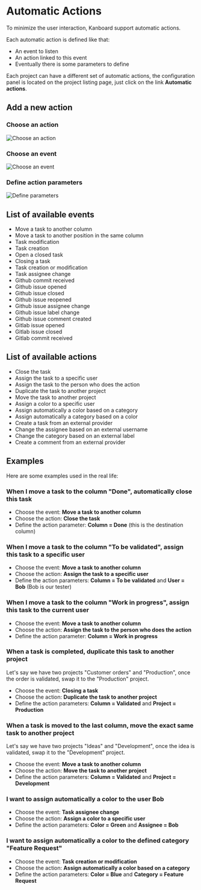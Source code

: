 Automatic Actions
=================

To minimize the user interaction, Kanboard support automatic actions.

Each automatic action is defined like that:

- An event to listen
- An action linked to this event
- Eventually there is some parameters to define

Each project can have a different set of automatic actions, the configuration panel is located on the project listing page, just click on the link **Automatic actions**.

Add a new action
----------------

### Choose an action

![Choose an action](http://kanboard.net/screenshots/documentation/project-automatic-action-step1.png)

### Choose an event

![Choose an event](http://kanboard.net/screenshots/documentation/project-automatic-action-step2.png)

### Define action parameters

![Define parameters](http://kanboard.net/screenshots/documentation/project-automatic-action-step3.png)

List of available events
------------------------

- Move a task to another column
- Move a task to another position in the same column
- Task modification
- Task creation
- Open a closed task
- Closing a task
- Task creation or modification
- Task assignee change
- Github commit received
- Github issue opened
- Github issue closed
- Github issue reopened
- Github issue assignee change
- Github issue label change
- Github issue comment created
- Gitlab issue opened
- Gitlab issue closed
- Gitlab commit received

List of available actions
-------------------------

- Close the task
- Assign the task to a specific user
- Assign the task to the person who does the action
- Duplicate the task to another project
- Move the task to another project
- Assign a color to a specific user
- Assign automatically a color based on a category
- Assign automatically a category based on a color
- Create a task from an external provider
- Change the assignee based on an external username
- Change the category based on an external label
- Create a comment from an external provider

Examples
--------

Here are some examples used in the real life:

### When I move a task to the column "Done", automatically close this task

- Choose the event: **Move a task to another column**
- Choose the action: **Close the task**
- Define the action parameter: **Column = Done** (this is the destination column)

### When I move a task to the column "To be validated", assign this task to a specific user

- Choose the event: **Move a task to another column**
- Choose the action: **Assign the task to a specific user**
- Define the action parameters: **Column = To be validated** and **User = Bob** (Bob is our tester)

### When I move a task to the column "Work in progress", assign this task to the current user

- Choose the event: **Move a task to another column**
- Choose the action: **Assign the task to the person who does the action**
- Define the action parameter: **Column = Work in progress**

### When a task is completed, duplicate this task to another project

Let's say we have two projects "Customer orders" and "Production", once the order is validated, swap it to the "Production" project.

- Choose the event: **Closing a task**
- Choose the action: **Duplicate the task to another project**
- Define the action parameters: **Column = Validated** and **Project = Production**

### When a task is moved to the last column, move the exact same task to another project

Let's say we have two projects "Ideas" and "Development", once the idea is validated, swap it to the "Development" project.

- Choose the event: **Move a task to another column**
- Choose the action: **Move the task to another project**
- Define the action parameters: **Column = Validated** and **Project = Development**

### I want to assign automatically a color to the user Bob

- Choose the event: **Task assignee change**
- Choose the action: **Assign a color to a specific user**
- Define the action parameters: **Color = Green** and **Assignee = Bob**

### I want to assign automatically a color to the defined category "Feature Request"

- Choose the event: **Task creation or modification**
- Choose the action: **Assign automatically a color based on a category**
- Define the action parameters: **Color = Blue** and **Category = Feature Request**
